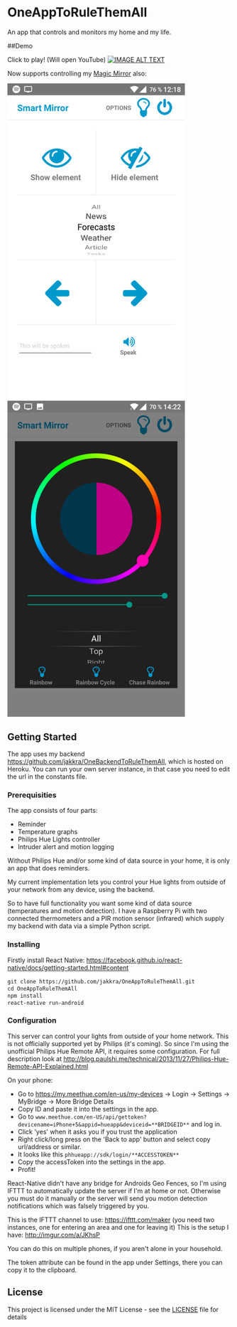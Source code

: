 # OneAppToRuleThemAll

An app that controls and monitors my home and my life.

##Demo

Click to play! (Will open YouTube)
[![IMAGE ALT TEXT](http://img.youtube.com/vi/O_si4gOGGao/0.jpg)](http://www.youtube.com/watch?v=O_si4gOGGao "Video Title")

Now supports controlling my [Magic Mirror](https://github.com/jakkra/SmartMirror) also:

<img src="pics/mirror.png" width="400"/> <img src="pics/mirror_color.png" width="400"/>


## Getting Started

The app uses my backend https://github.com/jakkra/OneBackendToRuleThemAll, which is hosted on Heroku. You can run your own server instance, in that case you need to edit the url in the constants file.

### Prerequisities

The app consists of four parts:
- Reminder
- Temperature graphs
- Philips Hue Lights controller
- Intruder alert and motion logging

Without Philips Hue and/or some kind of data source in your home, it is only an app that does reminders.

My current implementation lets you control your Hue lights from outside of your network from any device, using the backend.

So to have full functionality you want some kind of data source (temperatures and motion detection). I have a Raspberry Pi with two connected thermometers and a PIR motion sensor (infrared) which supply my backend with data via a simple Python script.

### Installing

Firstly install React Native: https://facebook.github.io/react-native/docs/getting-started.html#content

```
git clone https://github.com/jakkra/OneAppToRuleThemAll.git
cd OneAppToRuleThemAll
npm install
react-native run-android
```

### Configuration

This server can control your lights from outside of your home network. This is not officially supported yet by Philips (it's coming).
So since I'm using the unofficial Philips Hue Remote API, it requires some configuration.
For full description look at http://blog.paulshi.me/technical/2013/11/27/Philips-Hue-Remote-API-Explained.html

On your phone:
- Go to https://my.meethue.com/en-us/my-devices -> Login -> Settings -> MyBridge -> More Bridge Details
- Copy ID and paste it into the settings in the app.
- Go to ```www.meethue.com/en-US/api/gettoken?devicename=iPhone+5&appid=hueapp&deviceid=**BRIDGEID**``` and log in.
- Click 'yes' when it asks you if you trust the application
- Right click/long press on the 'Back to app' button and select copy url/address or similar.
- It looks like this ```phhueapp://sdk/login/**ACCESSTOKEN**```
- Copy the accessToken into the settings in the app.
- Profit!

React-Native didn't have any bridge for Androids Geo Fences, so I'm using IFTTT to automatically update the server if I'm at home or not.
Otherwise you must do it manually or the server will send you motion detection notifications which was falsely triggered by you.

This is the IFTTT channel to use: https://ifttt.com/maker (you need two instances, one for entering an area and one for leaving it)
This is the setup I have: http://imgur.com/a/JKhsP

You can do this on multiple phones, if you aren't alone in your household.

The token attribute can be found in the app under Settings, there you can copy it to the clipboard.


## License

This project is licensed under the MIT License - see the [LICENSE](LICENSE) file for details
